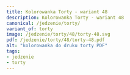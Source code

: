 ```yaml
---
title: Kolorowanka Torty - wariant 48
description: Kolorowanka Torty - wariant 48
canonical: /jedzenie/torty/
variant_of: torty
image: /jedzenie/torty/48/torty-48.svg
pdf: /jedzenie/torty/48/torty-48.pdf
alt: "kolorowanka do druku torty PDF"
tags:
- jedzenie
- torty
---
```

